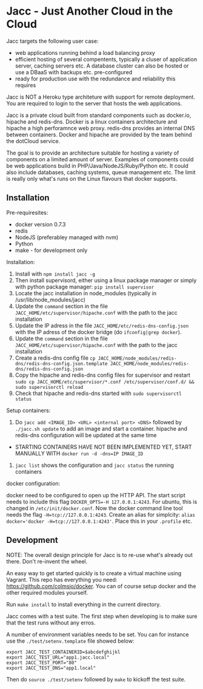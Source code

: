 Jacc - Just Another Cloud in the Cloud
======================================

Jacc targets the following user case:

 * web applications running behind a load balancing proxy
 * efficient hosting of several compentents, typically a cluser of application server, caching servers etc. A database cluster can also be hosted or use a DBaaS with backups etc. pre-configured
 * ready for production use with the redundance and reliability this requires

Jacc is NOT a Heroku type architeture with support for remote deployment. You are required to login to the server that hosts the web applications.

Jacc is a private cloud built from standard components such as docker.io, hipache and redis-dns. Docker is a linux containers architecture and hipache a high perforamnce web proxy. redis-dns provides an internal DNS between containers. Docker and hipache are provided by the team behind the dotCloud service.

The goal is to provide an architecture suitable for hosting a variety of components on a limited amount of server. Examples of components could be web applications build in PHP/Java/NodeJS/Ruby/Python etc. It could also include databases, caching systems, queue management etc. The limit is really only what's runs on the Linux flavours that docker supports.


Installation
------------

Pre-requiresites:

 * docker version 0.7.3
 * redis
 * NodeJS (preferabley managed with nvm)
 * Python
 * make - for development only


Installation:

 1. Install with `npm install jacc -g`
 1. Then install supervisord, either using a linux package manager or simply with python package manager: `pip install supervisor`
 1. Locate the jacc installation in node_modules (typically in /usr/lib/node_modules/jacc)
 1. Update the `command` section in the file `JACC_HOME/etc/supervisor/hipache.conf` with the path to the jacc installation
 1. Update the IP adress in the file `JACC_HOME/etc/redis-dns-config.json` with the IP adress of the docker bridge (do `ifconfig|grep docker`).
 1. Update the `command` section in the file `JACC_HOME/etc/supervisor/hipache.conf` with the path to the jacc installation
 1. Create a redis-dns config file `cp JACC_HOME/node_modules/redis-dns/redis-dns-config.json.template JACC_HOME/node_modules/redis-dns/redis-dns-config.json`
 1. Copy the hipache and redis-dns config files for supervisor and restart `sudo cp JACC_HOME/etc/supervisor/*.conf /etc/supervisor/conf.d/ && sudo supervisorctl reload`
 1. Check that hipache and redis-dns started with `sudo supervisorctl status`


Setup containers:

 1. Do `jacc add <IMAGE_ID> <URL> <internal port> <DNS>` followed by `./jacc.sh update` to add an image and start a container. hipache and redis-dns configuration will be updated at the same time
  * STARTING CONTAINERS HAVE NOT BEEN IMPLEMENTED YET, START MANUALLY WITH `docker run -d -dns=IP IMAGE_ID`
 1. `jacc list` shows the configuration and `jacc status` the running containers


docker configuration:

docker need to be configured to open up the HTTP API. The start script needs to include this flag `DOCKER_OPTS=-H 127.0.0.1:4243`.
For ubuntu, this is changed in `/etc/init/docker.conf`. Now the docker command line tool needs the flag `-H=tcp://127.0.0.1:4243`. Create
an alias for simplcity: `alias docker='docker -H=tcp://127.0.0.1:4243'`. Place this in your `.profile` etc.


Development
------------

NOTE: The overall design principle for Jacc is to re-use what's already out there. Don't re-invent the wheel.


An easy way to get started quickly is to create a virtual machine using Vagrant. This repo has everything you need: https://github.com/colmsjo/docker. You can of course setup docker and the other required modules yourself.

Run `make install` to install everything in the current directory.

Jacc comes with a test suite. The first step when developing is to make sure that the test runs without any erros. 

A number of environment variables needs to be set. You can for instance use the `./test/setenv.template` file showed below:

```
export JACC_TEST_CONTAINERID=$abcdefghijkl
export JACC_TEST_URL="app1.jacc.local"
export JACC_TEST_PORT="80"
export JACC_TEST_DNS="app1.local"
```

Then do `source ./test/setenv` followed by `make` to kickoff the test suite.



